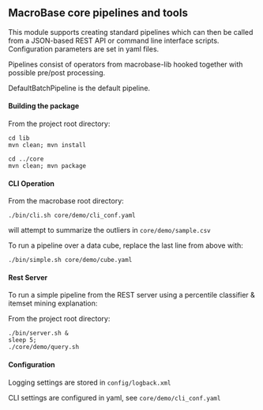 ## MacroBase core pipelines and tools

This module supports creating standard pipelines 
which can then be called from a JSON-based REST API
or command line interface scripts.
Configuration parameters are set in yaml files.

Pipelines consist of operators from macrobase-lib
hooked together with possible pre/post processing.

DefaultBatchPipeline is the default pipeline.

#### Building the package
From the project root directory:

```
cd lib
mvn clean; mvn install

cd ../core
mvn clean; mvn package
```

#### CLI Operation

From the macrobase root directory:

```
./bin/cli.sh core/demo/cli_conf.yaml
```

will attempt to summarize the outliers in `core/demo/sample.csv`

To run a pipeline over a data cube, replace the last line from above with:

```
./bin/simple.sh core/demo/cube.yaml
```

#### Rest Server

To run a simple pipeline from the REST server
using a percentile classifier & itemset mining explanation:

From the project root directory:

```
./bin/server.sh &
sleep 5;
./core/demo/query.sh
```

#### Configuration

Logging settings are stored in `config/logback.xml`

CLI settings are configured in yaml, see `core/demo/cli_conf.yaml`
